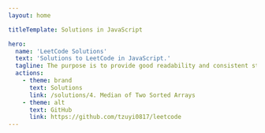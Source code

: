 ```yaml
---
layout: home

titleTemplate: Solutions in JavaScript

hero:
  name: 'LeetCode Solutions'
  text: 'Solutions to LeetCode in JavaScript.'
  tagline: The purpose is to provide good readability and consistent style to the code.
  actions:
    - theme: brand
      text: Solutions
      link: /solutions/4. Median of Two Sorted Arrays
    - theme: alt
      text: GitHub
      link: https://github.com/tzuyi0817/leetcode
---
```


<style>
:root {
  --vp-home-hero-name-color: transparent;
  --vp-home-hero-name-background: -webkit-linear-gradient(120deg, #ffa116 30%, #FFD700);
}
</style>
